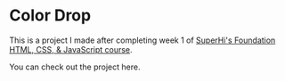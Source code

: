 # Color Drop

This is a project I made after completing week 1 of [SuperHi's Foundation HTML, CSS, & JavaScript course](https://www.superhi.com/courses/html-css-javascript-foundation).

You can check out the project here.
